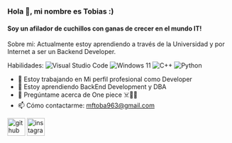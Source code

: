 ### Hola 👋, mi nombre es Tobias :)
#### Soy un afilador de cuchillos con ganas de crecer en el mundo IT!
Sobre mi: Actualmente estoy aprendiendo a través de la Universidad y por Internet a ser un Backend Developer.


Habilidades: ![Visual Studio Code](https://img.shields.io/badge/Visual%20Studio%20Code-0078d7.svg?style=for-the-badge&logo=visual-studio-code&logoColor=white) ![Windows 11](https://img.shields.io/badge/Windows%2011-%230079d5.svg?style=for-the-badge&logo=Windows%2011&logoColor=white)  ![C++](https://img.shields.io/badge/c++-%2300599C.svg?style=for-the-badge&logo=c%2B%2B&logoColor=white) ![Python](https://img.shields.io/badge/python-3670A0?style=for-the-badge&logo=python&logoColor=ffdd54)


- 🔭 Estoy trabajando en Mi perfil profesional como Developer 
- 🌱 Estoy aprendiendo BackEnd Development y DBA 
- 💬 Pregúntame acerca de One piece ☠️👒🍈
- 📫 Cómo contactarme: mftoba963@gmail.com 




[<img src='https://cdn.jsdelivr.net/npm/simple-icons@3.0.1/icons/github.svg' alt='github' height='40'>](https://github.com/pipQuasar)  [<img src='https://cdn.jsdelivr.net/npm/simple-icons@3.0.1/icons/instagram.svg' alt='instagram' height='40'>](https://www.instagram.com/toba.itss/)
